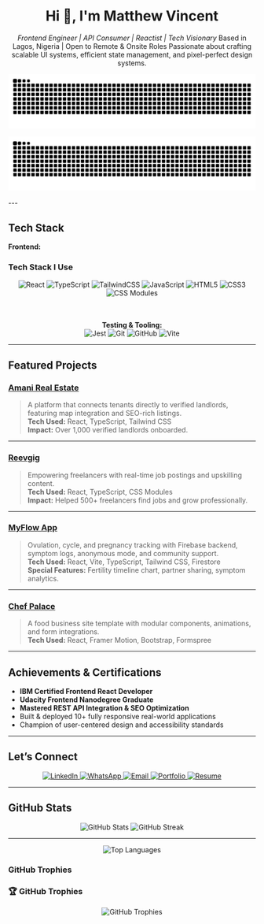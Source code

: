 <h1 align="center">Hi 👋, I'm Matthew Vincent</h1>
<p align="center">
  <em>Frontend Engineer | API Consumer | Reactist | Tech Visionary</em>
Based in Lagos, Nigeria | Open to Remote & Onsite Roles  
Passionate about crafting scalable UI systems, efficient state management, and pixel-perfect design systems.
</p>


<div align="center">

  ![GitHub Snake Light](https://raw.githubusercontent.com/mathetis041/mathetis041/output/github-contribution-grid-snake.svg#gh-light-mode-only)

  ![GitHub Snake Dark](https://raw.githubusercontent.com/mathetis041/mathetis041/output/github-contribution-grid-snake-dark.svg#gh-dark-mode-only)

</div>
---

## Tech Stack

**Frontend:**  
### Tech Stack I Use

<div align="center">

  <!-- Core Stacks -->
  <img src="https://img.shields.io/badge/-React-20232A?style=for-the-badge&logo=react" alt="React"/>
  <img src="https://img.shields.io/badge/-TypeScript-3178C6?style=for-the-badge&logo=typescript&logoColor=white" alt="TypeScript"/>
  <img src="https://img.shields.io/badge/-TailwindCSS-38B2AC?style=for-the-badge&logo=tailwind-css&logoColor=white" alt="TailwindCSS"/>
  <img src="https://img.shields.io/badge/-JavaScript-F7DF1E?style=for-the-badge&logo=javascript&logoColor=black" alt="JavaScript"/>
  <img src="https://img.shields.io/badge/-HTML5-E34F26?style=for-the-badge&logo=html5&logoColor=white" alt="HTML5"/>
  <img src="https://img.shields.io/badge/-CSS3-1572B6?style=for-the-badge&logo=css3&logoColor=white" alt="CSS3"/>
  <img src="https://img.shields.io/badge/-CSS%20Modules-000?style=for-the-badge&logo=css3&logoColor=white" alt="CSS Modules"/>

  <!-- Testing & Tooling -->
  <br/><br/>
  <strong> Testing & Tooling:</strong>
  <br/>
  <img src="https://img.shields.io/badge/-Jest-C21325?style=for-the-badge&logo=jest&logoColor=white" alt="Jest"/>
  <img src="https://img.shields.io/badge/-Git-F05032?style=for-the-badge&logo=git&logoColor=white" alt="Git"/>
  <img src="https://img.shields.io/badge/-GitHub-181717?style=for-the-badge&logo=github&logoColor=white" alt="GitHub"/>
  <img src="https://img.shields.io/badge/-Vite-646CFF?style=for-the-badge&logo=vite&logoColor=white" alt="Vite"/>

</div>

---

## Featured Projects

### [ Amani Real Estate](https://github.com/mathetis041/amani-frontend)
> A platform that connects tenants directly to verified landlords, featuring map integration and SEO-rich listings.  
**Tech Used:** React, TypeScript, Tailwind CSS  
**Impact:** Over 1,000 verified landlords onboarded.

---

### [ Reevgig](https://github.com/mathetis041/reevgig)
> Empowering freelancers with real-time job postings and upskilling content.  
**Tech Used:** React, TypeScript, CSS Modules  
**Impact:** Helped 500+ freelancers find jobs and grow professionally.

---

### [ MyFlow App](https://github.com/mathetis041/myflow)
> Ovulation, cycle, and pregnancy tracking with Firebase backend, symptom logs, anonymous mode, and community support.  
**Tech Used:** React, Vite, TypeScript, Tailwind CSS, Firestore  
**Special Features:** Fertility timeline chart, partner sharing, symptom analytics.

---

### [ Chef Palace](https://github.com/mathetis041/portfolio-1)
> A food business site template with modular components, animations, and form integrations.  
**Tech Used:** React, Framer Motion, Bootstrap, Formspree

---

##  Achievements & Certifications

-  **IBM Certified Frontend React Developer**
-  **Udacity Frontend Nanodegree Graduate**
-  **Mastered REST API Integration & SEO Optimization**
-  Built & deployed 10+ fully responsive real-world applications
-  Champion of user-centered design and accessibility standards

---

## Let’s Connect

<div align="center">

  <a href="https://www.linkedin.com/in/matthew-vincent-frontend-developer" target="_blank">
    <img src="https://img.shields.io/badge/-LinkedIn-0077B5?style=for-the-badge&logo=linkedin&logoColor=white" alt="LinkedIn"/>
  </a>
  
  <a href="https://wa.me/2349030710941?text=Hi%20Matthew%2C%20I%20saw%20your%20GitHub%20profile." target="_blank">
    <img src="https://img.shields.io/badge/-WhatsApp-25D366?style=for-the-badge&logo=whatsapp&logoColor=white" alt="WhatsApp"/>
  </a>
  
  <a href="mailto:matthewonuoha41@gmail.com" target="_blank">
    <img src="https://img.shields.io/badge/-Email-D14836?style=for-the-badge&logo=gmail&logoColor=white" alt="Email"/>
  </a>
  
  <a href="https://your-portfolio-link.com" target="_blank">
    <img src="https://img.shields.io/badge/-Portfolio-000000?style=for-the-badge&logo=firefox&logoColor=white" alt="Portfolio"/>
  </a>
  
  <a href="https://your-resume-link.com" target="_blank">
    <img src="https://img.shields.io/badge/-Resume-FFA500?style=for-the-badge&logo=readme&logoColor=white" alt="Resume"/>
  </a>

</div>

---


## GitHub Stats

<div align="center" display="flex">
<div align="center">
  <img width="49%" src="https://github-readme-stats.vercel.app/api?username=mathetis041&show_icons=true&theme=tokyonight&hide_border=true&include_all_commits=true&count_private=true" alt="GitHub Stats"/>

  <img width="49%" src="https://github-readme-streak-stats.herokuapp.com/?user=mathetis041&theme=tokyonight&hide_border=true" alt="GitHub Streak"/>
</div>

---

<div align="center">
  <img src="https://github-readme-stats.vercel.app/api/top-langs/?username=mathetis041&layout=compact&theme=tokyonight&hide_border=true" alt="Top Languages"/>
</div>
</div>

### GitHub Trophies
### 🏆 GitHub Trophies

<div align="center">

  <img src="https://github-profile-trophy.vercel.app/?username=mathetis041&theme=algolia&row=2&column=3&margin-w=15&margin-h=15&no-frame=true&title=Commits,PullRequest,Repositories,Followers,Joined,Achievements" alt="GitHub Trophies"/>

</div>



